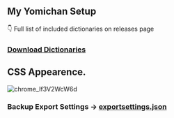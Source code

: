 ## My Yomichan Setup
👇 Full list of included dictionaries on releases page 

### [Download Dictionaries](https://github.com/aramrw/yomichan-dict-css/releases/tag/v1.0.0)


## CSS Appearence.

![chrome_If3V2WcW6d](https://github.com/aramrw/yomichan-dict-css/assets/106574385/c6b6ceb1-a2e3-4102-893c-437f68252c4c)

### Backup Export Settings -> [exportsettings.json](https://github.com/aramrw/yomichan-dict-css/releases/download/v1.0.0/yomichan-settings-2023-09-19-08-41-59.json)
